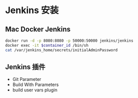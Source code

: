 # Jenkins 安装

## Mac Docker Jenkins

```sh
docker run -d -p 8080:8080 -p 50000:50000 jenkins/jenkins
docker exec -it $container_id /bin/sh
cat /var/jenkins_home/secrets/initialAdminPassword
```

## Jenkins 插件

- Git Parameter
- Build With Parameters
- build user vars plugin
